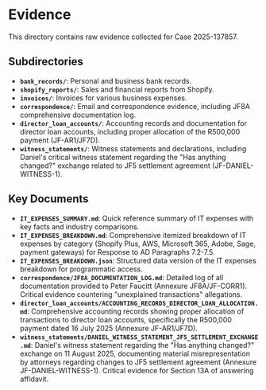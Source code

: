 # Evidence

This directory contains raw evidence collected for Case 2025-137857.

## Subdirectories

- **`bank_records/`**: Personal and business bank records.
- **`shopify_reports/`**: Sales and financial reports from Shopify.
- **`invoices/`**: Invoices for various business expenses.
- **`correspondence/`**: Email and correspondence evidence, including JF8A comprehensive documentation log.
- **`director_loan_accounts/`**: Accounting records and documentation for director loan accounts, including proper allocation of the R500,000 payment (JF-AR1/JF7D).
- **`witness_statements/`**: Witness statements and declarations, including Daniel's critical witness statement regarding the "Has anything changed?" exchange related to JF5 settlement agreement (JF-DANIEL-WITNESS-1).

## Key Documents

- **`IT_EXPENSES_SUMMARY.md`**: Quick reference summary of IT expenses with key facts and industry comparisons.
- **`IT_EXPENSES_BREAKDOWN.md`**: Comprehensive itemized breakdown of IT expenses by category (Shopify Plus, AWS, Microsoft 365, Adobe, Sage, payment gateways) for Response to AD Paragraphs 7.2-7.5.
- **`IT_EXPENSES_BREAKDOWN.json`**: Structured data version of the IT expenses breakdown for programmatic access.
- **`correspondence/JF8A_DOCUMENTATION_LOG.md`**: Detailed log of all documentation provided to Peter Faucitt (Annexure JF8A/JF-CORR1). Critical evidence countering "unexplained transactions" allegations.
- **`director_loan_accounts/ACCOUNTING_RECORDS_DIRECTOR_LOAN_ALLOCATION.md`**: Comprehensive accounting records showing proper allocation of transactions to director loan accounts, specifically the R500,000 payment dated 16 July 2025 (Annexure JF-AR1/JF7D).
- **`witness_statements/DANIEL_WITNESS_STATEMENT_JF5_SETTLEMENT_EXCHANGE.md`**: Daniel's witness statement regarding the "Has anything changed?" exchange on 11 August 2025, documenting material misrepresentation by attorneys regarding changes to JF5 settlement agreement (Annexure JF-DANIEL-WITNESS-1). Critical evidence for Section 13A of answering affidavit.

